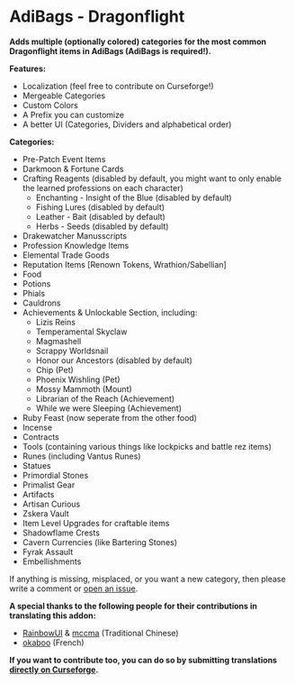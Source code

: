 # AdiBags - Dragonflight

**Adds multiple (optionally colored) categories for the most common Dragonflight items in AdiBags (AdiBags is required!).**

**Features:**

- Localization (feel free to contribute on Curseforge!)
- Mergeable Categories
- Custom Colors
- A Prefix you can customize
- A better UI (Categories, Dividers and alphabetical order)

**Categories:**

- Pre-Patch Event Items
- Darkmoon & Fortune Cards
- Crafting Reagents (disabled by default, you might want to only enable the learned professions on each character)
  - Enchanting - Insight of the Blue (disabled by default)
  - Fishing Lures (disabled by default)
  - Leather - Bait (disabled by default)
  - Herbs - Seeds (disabled by default)
- Drakewatcher Manusscripts
- Profession Knowledge Items
- Elemental Trade Goods
- Reputation Items [Renown Tokens, Wrathion/Sabellian]
- Food
- Potions
- Phials
- Cauldrons
- Achievements & Unlockable Section, including:
  - Lizis Reins
  - Temperamental Skyclaw
  - Magmashell
  - Scrappy Worldsnail
  - Honor our Ancestors (disabled by default)
  - Chip (Pet)
  - Phoenix Wishling (Pet)
  - Mossy Mammoth (Mount)
  - Librarian of the Reach (Achievement)
  - While we were Sleeping (Achievement)
- Ruby Feast (now seperate from the other food)
- Incense
- Contracts
- Tools (containing various things like lockpicks and battle rez items)
- Runes (including Vantus Runes)
- Statues
- Primordial Stones
- Primalist Gear
- Artifacts
- Artisan Curious
- Zskera Vault
- Item Level Upgrades for craftable items
- Shadowflame Crests
- Cavern Currencies (like Bartering Stones)
- Fyrak Assault
- Embellishments

If anything is missing, misplaced, or you want a new category, then please write a comment or [open an issue](https://github.com/Zottelchen/adibags-dragonflight/issues).

**A special thanks to the following people for their contributions in translating this addon:**

- [RainbowUI](https://www.curseforge.com/members/rainbowui) & [mccma](https://www.curseforge.com/members/mccma) (Traditional Chinese)
- [okaboo](https://www.curseforge.com/members/okaboo) (French)

**If you want to contribute too, you can do so by submitting translations [directly on Curseforge](https://www.curseforge.com/wow/addons/adibags-dragonflight/localization).**
